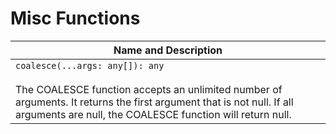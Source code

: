 # Misc Functions

| Name and Description |
| --- |
| `coalesce(...args: any[]): any` <br /><br /> The COALESCE function accepts an unlimited number of arguments. It returns the first argument that is not null. If all arguments are null, the COALESCE function will return null. |
